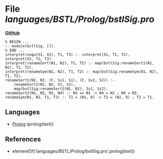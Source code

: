 # File _languages/BSTL/Prolog/bstlSig.pro_
**[GitHub](https://github.com/softlang/yas/blob/master/languages/BSTL/Prolog/bstlSig.pro)**
```
% BEGIN ...
:- module(bstlSig, []).
% END ...
interpret(sequ(X1, X2), T1, T3) :- interpret(X1, T1, T2), interpret(X2, T2, T3).
interpret(renameSort(N1, N2), T1, T2) :- map(bstlSig:renameSort1(N1, N2), T1, T2).
interpret(renameSym(N1, N2), T1, T2) :- map(bstlSig:renameSym(N1, N2), T1, T2).
renameSort1(N1, N2, (F, Ss1, S1), (F, Ss2, S2)) :-
    renameSort2(N1, N2, S1, S2),
    map(bstlSig:renameSort2(N1, N2), Ss1, Ss2).
renameSort2(N1, N2, N3, N4) :- N3 == N1 -> N4 = N2 ; N4 = N3.
renameSym(N1, N2, T1, T2) :- T1 = (N1, R) -> T2 = (N2, R) ; T2 = T1.
```

## Languages
* [Prolog](../languages/Prolog.md) (prolog(text))

## References
* elementOf('languages/BSTL/Prolog/bstlSig.pro',prolog(text))
